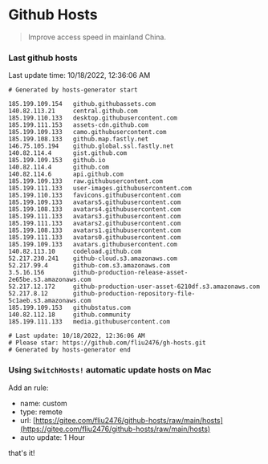 # Github Hosts

> Improve access speed in mainland China.

### Last github hosts

Last update time: 10/18/2022, 12:36:06 AM

```base
# Generated by hosts-generator start 

185.199.109.154   github.githubassets.com
140.82.113.21     central.github.com
185.199.110.133   desktop.githubusercontent.com
185.199.111.153   assets-cdn.github.com
185.199.109.133   camo.githubusercontent.com
185.199.108.133   github.map.fastly.net
146.75.105.194    github.global.ssl.fastly.net
140.82.114.4      gist.github.com
185.199.109.153   github.io
140.82.114.4      github.com
140.82.114.6      api.github.com
185.199.109.133   raw.githubusercontent.com
185.199.111.133   user-images.githubusercontent.com
185.199.110.133   favicons.githubusercontent.com
185.199.109.133   avatars5.githubusercontent.com
185.199.108.133   avatars4.githubusercontent.com
185.199.111.133   avatars3.githubusercontent.com
185.199.111.133   avatars2.githubusercontent.com
185.199.108.133   avatars1.githubusercontent.com
185.199.111.133   avatars0.githubusercontent.com
185.199.109.133   avatars.githubusercontent.com
140.82.113.10     codeload.github.com
52.217.230.241    github-cloud.s3.amazonaws.com
52.217.99.4       github-com.s3.amazonaws.com
3.5.16.156        github-production-release-asset-2e65be.s3.amazonaws.com
52.217.12.172     github-production-user-asset-6210df.s3.amazonaws.com
52.217.8.12       github-production-repository-file-5c1aeb.s3.amazonaws.com
185.199.109.153   githubstatus.com
140.82.112.18     github.community
185.199.111.133   media.githubusercontent.com

# Last update: 10/18/2022, 12:36:06 AM
# Please star: https://github.com/fliu2476/gh-hosts.git
# Generated by hosts-generator end
```

### Using `SwitchHosts!` automatic update hosts on Mac
Add an rule:
- name: custom
- type: remote
- url: [https://gitee.com/fliu2476/github-hosts/raw/main/hosts](https://gitee.com/fliu2476/github-hosts/raw/main/hosts)
- auto update: 1 Hour

that's it!

